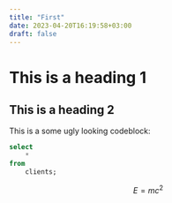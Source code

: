 ```yaml
---
title: "First"
date: 2023-04-20T16:19:58+03:00
draft: false
---
```


# This is a heading 1

## This is a heading 2

This is a some ugly looking codeblock:

```sql
select
    *
from
    clients;
```

$$
E = mc^2
$$
